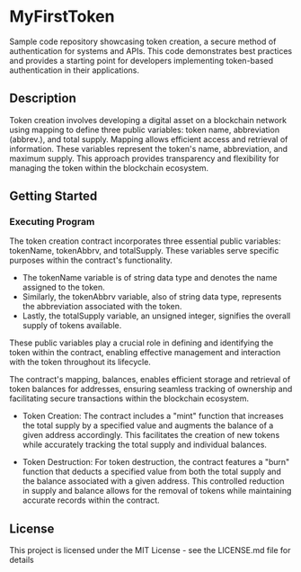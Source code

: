 # MyFirstToken
Sample code repository showcasing token creation, a secure method of authentication for systems and APIs. This code demonstrates best practices and provides a starting point for developers implementing token-based authentication in their applications.
## Description
Token creation involves developing a digital asset on a blockchain network using mapping to define three public variables: token name, abbreviation (abbrev.), and total supply. Mapping allows efficient access and retrieval of information. These variables represent the token's name, abbreviation, and maximum supply. This approach provides transparency and flexibility for managing the token within the blockchain ecosystem.
## Getting Started
### Executing Program
The token creation contract incorporates three essential public variables: tokenName, tokenAbbrv, and totalSupply. These variables serve specific purposes within the contract's functionality. 
* The tokenName variable is of string data type and denotes the name assigned to the token. 
* Similarly, the tokenAbbrv variable, also of string data type, represents the abbreviation associated with the token. 
* Lastly, the totalSupply variable, an unsigned integer, signifies the overall supply of tokens available.

These public variables play a crucial role in defining and identifying the token within the contract, enabling effective management and interaction with the token throughout its lifecycle.

The contract's mapping, balances, enables efficient storage and retrieval of token balances for addresses, ensuring seamless tracking of ownership and facilitating secure transactions within the blockchain ecosystem.

* Token Creation:
The contract includes a "mint" function that increases the total supply by a specified value and augments the balance of a given address accordingly. This facilitates the creation of new tokens while accurately tracking the total supply and individual balances.

* Token Destruction:
For token destruction, the contract features a "burn" function that deducts a specified value from both the total supply and the balance associated with a given address. This controlled reduction in supply and balance allows for the removal of tokens while maintaining accurate records within the contract.

## License

This project is licensed under the MIT License - see the LICENSE.md file for details








